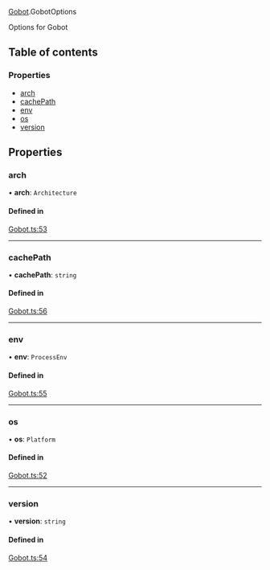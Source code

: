 [Gobot](../modules/Gobot.md).GobotOptions

Options for Gobot

## Table of contents

### Properties

- [arch](Gobot.GobotOptions.md#arch)
- [cachePath](Gobot.GobotOptions.md#cachepath)
- [env](Gobot.GobotOptions.md#env)
- [os](Gobot.GobotOptions.md#os)
- [version](Gobot.GobotOptions.md#version)

## Properties

### arch

• **arch**: `Architecture`

#### Defined in

[Gobot.ts:53](https://github.com/benallfree/gobot/blob/v1.0.0-alpha.29/src/Gobot.ts#L53)

___

### cachePath

• **cachePath**: `string`

#### Defined in

[Gobot.ts:56](https://github.com/benallfree/gobot/blob/v1.0.0-alpha.29/src/Gobot.ts#L56)

___

### env

• **env**: `ProcessEnv`

#### Defined in

[Gobot.ts:55](https://github.com/benallfree/gobot/blob/v1.0.0-alpha.29/src/Gobot.ts#L55)

___

### os

• **os**: `Platform`

#### Defined in

[Gobot.ts:52](https://github.com/benallfree/gobot/blob/v1.0.0-alpha.29/src/Gobot.ts#L52)

___

### version

• **version**: `string`

#### Defined in

[Gobot.ts:54](https://github.com/benallfree/gobot/blob/v1.0.0-alpha.29/src/Gobot.ts#L54)
